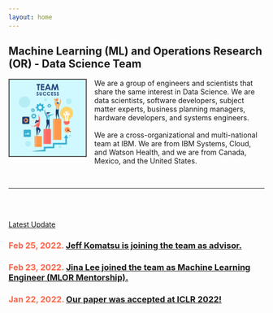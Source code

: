 ```yaml
---
layout: home
---
```

<meta name="viewport" content="width=device-width, initial-scale=1">
<style>
#hp  {
float: left;    
 margin: 0 15px 0 0;
}
img {
  border: 2px solid #555;
}

body {
background-color: rgb(241,236,238);
background-color: radial-gradient(circle, rgba(241,236,238,1) 0%, rgba(97,124,196,1) 75%);
}
 
</style>
<script src="https://kit.fontawesome.com/7812f4f196.js" crossorigin="anonymous"></script>



<p><h2>Machine Learning (ML) and Operations Research (OR) - Data Science Team</h2></p>
  
<p><img src="/pics/Team-Business-People-Success-Teamwork-Group-4630294.png" id="hp" alt="" width="150"></p>
<p>We are a group of engineers and scientists that share the same interest in Data Science. We are data scientists, software developers, subject matter experts, business planning managers, hardware developers, and systems engineers.<br/><br/>
We are a cross-organizational and multi-national team at IBM. We are from IBM Systems, Cloud, and Watson Health, and we are from Canada, Mexico, and the United States.</p>
<br/>
<hr>
<br/>
<br/>
<p><a href='https://ml-or-ds-team.github.io/blog/'>Latest Update</a><p>
<p></p>
<p><h3 style="color:Tomato;">Feb 25, 2022. <a href='https://ml-or-ds-team.github.io/news/2022/02/25/news.html'>
Jeff Komatsu is joining the team as advisor.</a></h3></p>
<p><h3 style="color:Tomato;">Feb 23, 2022. <a href='https://ml-or-ds-team.github.io/news/2022/02/23/news.html'>Jina Lee joined the team as Machine Learning Engineer (MLOR Mentorship).</a></h3></p>
<p><h3 style="color:Tomato;">Jan 22, 2022. <a href='https://ml-or-ds-team.github.io/news/2022/01/22/news.html'>Our paper was accepted at ICLR 2022!</a></h3></p>

